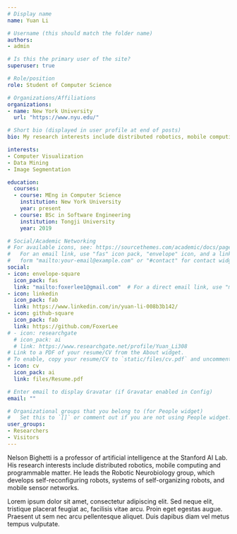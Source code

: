 ```yaml
---
# Display name
name: Yuan Li

# Username (this should match the folder name)
authors:
- admin

# Is this the primary user of the site?
superuser: true

# Role/position
role: Student of Computer Science

# Organizations/Affiliations
organizations:
- name: New York University
  url: "https://www.nyu.edu/"

# Short bio (displayed in user profile at end of posts)
bio: My research interests include distributed robotics, mobile computing and programmable matter.

interests:
- Computer Visualization
- Data Mining
- Image Segmentation

education:
  courses:
  - course: MEng in Computer Science
    institution: New York University
    year: present
  - course: BSc in Software Engineering 
    institution: Tongji University
    year: 2019

# Social/Academic Networking
# For available icons, see: https://sourcethemes.com/academic/docs/page-builder/#icons
#   For an email link, use "fas" icon pack, "envelope" icon, and a link in the
#   form "mailto:your-email@example.com" or "#contact" for contact widget.
social:
- icon: envelope-square
  icon_pack: fas
  link: "mailto:foxerlee1@gmail.com"  # For a direct email link, use "mailto:test@example.org".
- icon: linkedin
  icon_pack: fab
  link: https://www.linkedin.com/in/yuan-li-008b3b142/
- icon: github-square
  icon_pack: fab
  link: https://github.com/FoxerLee
# - icon: researchgate
  # icon_pack: ai
  # link: https://www.researchgate.net/profile/Yuan_Li308
# Link to a PDF of your resume/CV from the About widget.
# To enable, copy your resume/CV to `static/files/cv.pdf` and uncomment the lines below.
- icon: cv
  icon_pack: ai
  link: files/Resume.pdf

# Enter email to display Gravatar (if Gravatar enabled in Config)
email: ""

# Organizational groups that you belong to (for People widget)
#   Set this to `[]` or comment out if you are not using People widget.
user_groups:
- Researchers
- Visitors
---
```


Nelson Bighetti is a professor of artificial intelligence at the Stanford AI Lab. His research interests include distributed robotics, mobile computing and programmable matter. He leads the Robotic Neurobiology group, which develops self-reconfiguring robots, systems of self-organizing robots, and mobile sensor networks.

Lorem ipsum dolor sit amet, consectetur adipiscing elit. Sed neque elit, tristique placerat feugiat ac, facilisis vitae arcu. Proin eget egestas augue. Praesent ut sem nec arcu pellentesque aliquet. Duis dapibus diam vel metus tempus vulputate.
